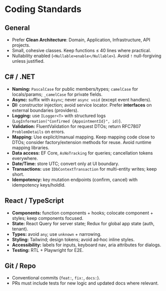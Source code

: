 # Coding Standards

## General
- Prefer **Clean Architecture**: Domain, Application, Infrastructure, API projects.
- Small, cohesive classes. Keep functions ≤ 40 lines where practical.
- Nullability enabled (`<Nullable>enable</Nullable>`). Avoid `!` null-forgiving unless justified.

## C# / .NET
- **Naming:** `PascalCase` for public members/types; `camelCase` for locals/params; `_camelCase` for private fields.
- **Async:** suffix with `Async`; never `async void` (except event handlers).
- **DI:** constructor injection; avoid service locator. Prefer **interfaces** on external boundaries (providers).
- **Logging:** use `ILogger<T>` with structured logs (`LogInformation("Confirmed {AppointmentId}", id)`).
- **Validation:** FluentValidation for request DTOs; return RFC7807 `ProblemDetails` on errors.
- **Mapping:** Use explicit/manual mapping. Keep mapping code close to DTOs; consider factory/extension methods for reuse. Avoid runtime mapping libraries.
- **Data access:** EF Core, `AsNoTracking` for queries; cancellation tokens everywhere.
- **Date/Time:** store UTC; convert only at UI boundary.
- **Transactions:** use `IDbContextTransaction` for multi-entity writes; keep short.
- **Idempotency:** key mutation endpoints (confirm, cancel) with idempotency keys/holdId.

## React / TypeScript
- **Components:** function components + hooks; colocate component + styles; keep components focused.
- **State:** React Query for server state; Redux for global app state (auth, tenant).
- **Types:** avoid `any`; use `unknown` + narrowing.
- **Styling:** Tailwind; design tokens; avoid ad‑hoc inline styles.
- **Accessibility:** labels for inputs, keyboard nav, aria attributes for dialogs.
- **Testing:** RTL + Playwright for E2E.

## Git / Repo
- Conventional commits (`feat:`, `fix:`, `docs:`).
- PRs must include tests for new logic and updated docs where relevant.
